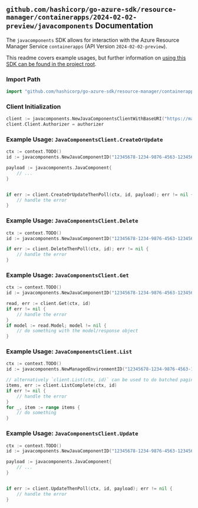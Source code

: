 
## `github.com/hashicorp/go-azure-sdk/resource-manager/containerapps/2024-02-02-preview/javacomponents` Documentation

The `javacomponents` SDK allows for interaction with the Azure Resource Manager Service `containerapps` (API Version `2024-02-02-preview`).

This readme covers example usages, but further information on [using this SDK can be found in the project root](https://github.com/hashicorp/go-azure-sdk/tree/main/docs).

### Import Path

```go
import "github.com/hashicorp/go-azure-sdk/resource-manager/containerapps/2024-02-02-preview/javacomponents"
```


### Client Initialization

```go
client := javacomponents.NewJavaComponentsClientWithBaseURI("https://management.azure.com")
client.Client.Authorizer = authorizer
```


### Example Usage: `JavaComponentsClient.CreateOrUpdate`

```go
ctx := context.TODO()
id := javacomponents.NewJavaComponentID("12345678-1234-9876-4563-123456789012", "example-resource-group", "managedEnvironmentValue", "javaComponentValue")

payload := javacomponents.JavaComponent{
	// ...
}


if err := client.CreateOrUpdateThenPoll(ctx, id, payload); err != nil {
	// handle the error
}
```


### Example Usage: `JavaComponentsClient.Delete`

```go
ctx := context.TODO()
id := javacomponents.NewJavaComponentID("12345678-1234-9876-4563-123456789012", "example-resource-group", "managedEnvironmentValue", "javaComponentValue")

if err := client.DeleteThenPoll(ctx, id); err != nil {
	// handle the error
}
```


### Example Usage: `JavaComponentsClient.Get`

```go
ctx := context.TODO()
id := javacomponents.NewJavaComponentID("12345678-1234-9876-4563-123456789012", "example-resource-group", "managedEnvironmentValue", "javaComponentValue")

read, err := client.Get(ctx, id)
if err != nil {
	// handle the error
}
if model := read.Model; model != nil {
	// do something with the model/response object
}
```


### Example Usage: `JavaComponentsClient.List`

```go
ctx := context.TODO()
id := javacomponents.NewManagedEnvironmentID("12345678-1234-9876-4563-123456789012", "example-resource-group", "managedEnvironmentValue")

// alternatively `client.List(ctx, id)` can be used to do batched pagination
items, err := client.ListComplete(ctx, id)
if err != nil {
	// handle the error
}
for _, item := range items {
	// do something
}
```


### Example Usage: `JavaComponentsClient.Update`

```go
ctx := context.TODO()
id := javacomponents.NewJavaComponentID("12345678-1234-9876-4563-123456789012", "example-resource-group", "managedEnvironmentValue", "javaComponentValue")

payload := javacomponents.JavaComponent{
	// ...
}


if err := client.UpdateThenPoll(ctx, id, payload); err != nil {
	// handle the error
}
```
